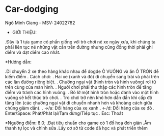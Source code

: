 # Car-dodging 
Ngô Minh Giang - MSV: 24022782

* GIỚI THIỆU:

.Đây là 1 tựa game có phần giống với trò chơi né xe ngày xưa, khi chúng ta phải liên tục né những vật cản trên đường nhưng cũng đồng thời phải ghi điểm và đạt điểm cao nhất.

*Hướng dẫn:

.Di chuyển 2 xe theo hàng khác nhau để dogde Ô VUÔNG và ăn Ô TRÒN để kiếm điểm
. Cách chơi:
. Hai xe (xanh và đỏ) di chuyển sang trái và phải trên các làn đường riêng biệt.
. Chướng ngại vật (hình tròn và hình vuông) rơi từ trên cùng của màn hình.
. Người chơi phải thu thập các hình tròn để tăng điểm và tránh các hình vuông.
. Bỏ lỡ một hình tròn hoặc đánh vào một hình vuông sẽ kết thúc trò chơi.
. Trò chơi trở nên khó hơn dần dần khi cấp độ tăng lên (các chướng ngại vật di chuyển nhanh hơn và khoảng cách giữa chúng giảm dần).
. ->/a: Đổi hàng của xe xanh
. <-/d: Đổi hàng của xe đỏ
. Enter/Space: Phát/Phát lại/Tạm dừng/Tiếp tục
. Esc: Thoát

*Ngưỡng điểm: 8.0;
.Đạt tiêu chuẩn cho game có 1 đồ hoạ đơn giản
.Âm thanh tự lọc và chỉnh sửa
.Lấy cơ sở từ code đã học và phát triển thêm
